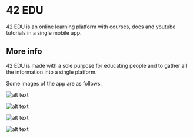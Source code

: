 # 42 EDU

42 EDU is an online learning platform with courses, docs and youtube tutorials in a single mobile app.

## More info

42 EDU is made with a sole purpose for educating people and to gather all the information into a single platform.

Some images of the app are as follows.

![alt text](https://github.com/Premmmm/42-EDU---Online-Learning-Platform/blob/master/assets/images/featuredscreen1.jpg?raw=true)

![alt text](https://github.com/Premmmm/42-EDU---Online-Learning-Platform/blob/master/assets/images/featuredscreen2.jpg?raw=true)

![alt text](https://github.com/Premmmm/42-EDU---Online-Learning-Platform/blob/master/assets/images/courseenroll.jpg?raw=true)

![alt text](https://github.com/Premmmm/42-EDU---Online-Learning-Platform/blob/master/assets/images/videoscreen.jpg?raw=true)
